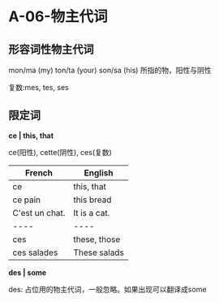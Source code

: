 # A-06-物主代词

## 形容词性物主代词

mon/ma (my)
ton/ta (your)
son/sa (his) 所指的物，阳性与阴性

复数:mes, tes, ses

## 限定词

**ce | this, that**

ce(阳性), cette(阴性), ces(复数)

French | English
---- | ----
ce | this, that
ce pain | this bread
C'est un chat. | It is a cat. 
---- | ----
ces | these, those
ces salades | These salads

**des | some**

des: 占位用的物主代词，一般忽略。如果出现可以翻译成some

